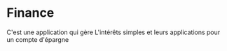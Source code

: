 # Finance
C'est une application qui gère L'intérêts simples et leurs applications pour un compte d'épargne  

